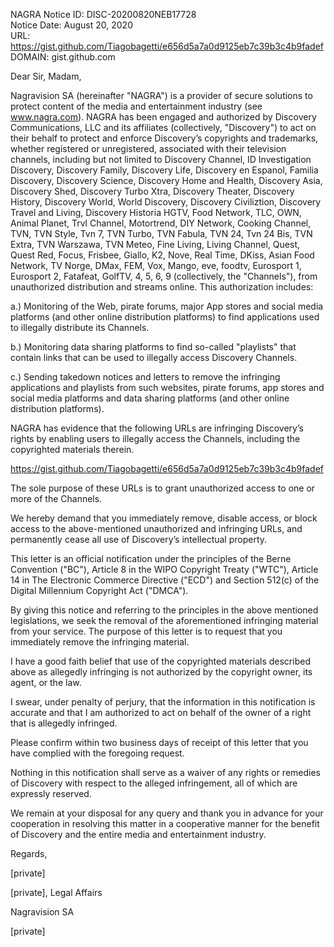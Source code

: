 NAGRA Notice ID: DISC-20200820NEB17728  
Notice Date: August 20, 2020  
URL: https://gist.github.com/Tiagobagetti/e656d5a7a0d9125eb7c39b3c4b9fadef  
DOMAIN: gist.github.com  
  
Dear Sir, Madam,  
  
Nagravision SA (hereinafter "NAGRA") is a provider of secure solutions to protect content of the media and entertainment industry (see www.nagra.com). NAGRA has been engaged and authorized by Discovery Communications, LLC and its affiliates (collectively, "Discovery") to act on their behalf to protect and enforce Discovery’s copyrights and trademarks, whether registered or unregistered, associated with their television channels, including but not limited to Discovery Channel, ID Investigation Discovery, Discovery Family, Discovery Life, Discovery en Espanol, Familia Discovery, Discovery Science, Discovery Home and Health, Discovery Asia, Discovery Shed, Discovery Turbo Xtra, Discovery Theater, Discovery History, Discovery World, World Discovery, Discovery Civiliztion, Discovery Travel and Living, Discovery Historia HGTV, Food Network, TLC, OWN, Animal Planet, Trvl Channel, Motortrend, DIY Network, Cooking Channel, TVN, TVN Style, Tvn 7, TVN Turbo, TVN Fabula, TVN 24, Tvn 24 Bis, TVN Extra, TVN Warszawa, TVN Meteo, Fine Living, Living Channel, Quest, Quest Red, Focus, Frisbee, Giallo, K2, Nove, Real Time, DKiss, Asian Food Network, TV Norge, DMax, FEM, Vox, Mango, eve, foodtv, Eurosport 1, Eurosport 2, Fatafeat, GolfTV, 4, 5, 6, 9 (collectively, the "Channels"), from unauthorized distribution and streams online. This authorization includes:  
  
a.) Monitoring of the Web, pirate forums, major App stores and social media platforms (and other online distribution platforms) to find applications used to illegally distribute its Channels.  
  
b.) Monitoring data sharing platforms to find so-called "playlists" that contain links that can be used to illegally access Discovery Channels.  
  
c.) Sending takedown notices and letters to remove the infringing applications and playlists from such websites, pirate forums, app stores and social media platforms and data sharing platforms (and other online distribution platforms).  
  
NAGRA has evidence that the following URLs are infringing Discovery’s rights by enabling users to illegally access the Channels, including the copyrighted materials therein.  
  
https://gist.github.com/Tiagobagetti/e656d5a7a0d9125eb7c39b3c4b9fadef  
  
The sole purpose of these URLs is to grant unauthorized access to one or more of the Channels.  
  
We hereby demand that you immediately remove, disable access, or block access to the above-mentioned unauthorized and infringing URLs, and permanently cease all use of Discovery’s intellectual property.  
  
This letter is an official notification under the principles of the Berne Convention ("BC"), Article 8 in the WIPO Copyright Treaty ("WTC"), Article 14 in The Electronic Commerce Directive ("ECD") and Section 512(c) of the Digital Millennium Copyright Act ("DMCA").  
  
By giving this notice and referring to the principles in the above mentioned legislations, we seek the removal of the aforementioned infringing material from your service. The purpose of this letter is to request that you immediately remove the infringing material.  
  
I have a good faith belief that use of the copyrighted materials described above as allegedly infringing is not authorized by the copyright owner, its agent, or the law.  
  
I swear, under penalty of perjury, that the information in this notification is accurate and that I am authorized to act on behalf of the owner of a right that is allegedly infringed.  
  
Please confirm within two business days of receipt of this letter that you have complied with the foregoing request.  
  
Nothing in this notification shall serve as a waiver of any rights or remedies of Discovery with respect to the alleged infringement, all of which are expressly reserved.  
  
We remain at your disposal for any query and thank you in advance for your cooperation in resolving this matter in a cooperative manner for the benefit of Discovery and the entire media and entertainment industry.  
  
Regards,  
  
[private]  

[private], Legal Affairs  
  
Nagravision SA  
  
[private]
